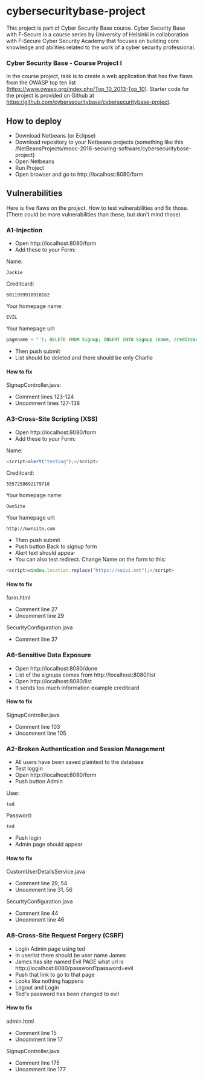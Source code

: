 # cybersecuritybase-project #

This project is part of Cyber Security Base course. Cyber Security Base with F-Secure is a course series by University of Helsinki in collaboration with F‑Secure Cyber Security Academy that focuses on building core knowledge and abilities related to the work of a cyber security professional. 

### Cyber Security Base - Course Project I ###

In the course project, task is to create a web application that has five flaws from the OWASP top ten list (https://www.owasp.org/index.php/Top_10_2013-Top_10). Starter code for the project is provided on Github at https://github.com/cybersecuritybase/cybersecuritybase-project.

## How to deploy ##

- Download Netbeans (or Eclipse)
- Download repository to your Netbeans projects (something like this /NetBeansProjects/mooc-2016-securing-software/cybersecuritybase-project)
- Open Netbeans
- Run Project
- Open browser and go to http://localhost:8080/form

## Vulnerabilities ##

Here is five flaws on the project. How to test vulnerabilities and fix those. (There could be more vulnerabilities than these, but don't mind those)

### A1-Injection ###
- Open http://localhost:8080/form
- Add these to your Form:

Name:
```
Jackie
```

Creditcard:
```
6011999910910162
```

Your homepage name:
```
EVIL
```

Your hamepage url:  
```sql
pagename + "'); DELETE FROM Signup; INSERT INTO Signup (name, creditcard, site, siteurl) VALUES ('Charlie', '377725598642897' , 'Evil PAGE', 'http://localhost:8080/password?password=evil
```

- Then push submit
- List should be deleted and there should be only Charlie

#### How to fix ####

SignupController.java:  
- Comment lines 123-124
- Uncomment lines 127-138


### A3-Cross-Site Scripting (XSS) ###
- Open http://localhost:8080/form
- Add these to your Form:

Name:  
```javascript
<script>alert("testing");</script>
```

Creditcard:
```
5557258692179716
```

Your homepage name:
```
OwnSite
```

Your hamepage url:
```
http://ownsite.com
```
- Then push submit
- Push button Back to signup form
- Alert text should appear
- You can also test redirect. Change Name on the form to this:
```javascript
<script>window.location.replace("https://soivi.net");</script>
```

#### How to fix ####

form.html
- Comment line 27
- Uncomment line 29

SecurityConfiguration.java
- Comment line 37

### A6-Sensitive Data Exposure ###
- Open http://localhost:8080/done
- List of the signups comes from http://localhost:8080/list
- Open http://localhost:8080/list
- It sends too much information example creditcard

#### How to fix ####
SignupController.java
- Comment line 103
- Uncomment line 105

### A2-Broken Authentication and Session Management ###

- All users have been saved plaintext to the database
- Test loggin
- Open http://localhost:8080/form
- Push button Admin

User:
```
ted
```
Password:
```
ted
```
- Push login
- Admin page should appear

#### How to fix ####
CustomUserDetailsService.java
- Comment line 29, 54
- Uncomment line 31, 56

SecurityConfiguration.java
- Comment line 44
- Uncomment line 46


### A8-Cross-Site Request Forgery (CSRF) ###
- Login Admin page using ted
- In userlist there should be user name James
- James has site named Evil PAGE what url is http://localhost:8080/password?password=evil
- Push that link to go to that page
- Looks like nothing happens
- Logout and Login
- Ted's password has been changed to evil

#### How to fix ####
admin.html
- Comment line 15
- Uncomment line 17

SignupController.java
- Comment line 175
- Uncomment line 177
